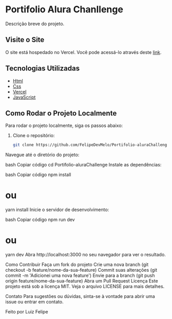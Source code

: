 


# Portifolio Alura Chanllenge

Descrição breve do projeto. 

## Visite o Site

O site está hospedado no Vercel. Você pode acessá-lo através deste [link](https://portifolio-alura-challenge.vercel.app/).

## Tecnologias Utilizadas

- [Html](https://developer.mozilla.org/en-US/docs/Web/HTML)
- [Css](https://developer.mozilla.org/en-US/docs/Web/CSS)
- [Vercel](https://vercel.com/)
- [JavaScript](https://developer.mozilla.org/en-US/docs/Web/JavaScript)

## Como Rodar o Projeto Localmente

Para rodar o projeto localmente, siga os passos abaixo:

1. Clone o repositório:
   ```bash
   git clone https://github.com/FelipeDevMelo/Portifolio-aluraChallenge.git
Navegue até o diretório do projeto:

bash
Copiar código
cd Portifolio-aluraChallenge
Instale as dependências:

bash
Copiar código
npm install
# ou
yarn install
Inicie o servidor de desenvolvimento:

bash
Copiar código
npm run dev
# ou
yarn dev
Abra http://localhost:3000 no seu navegador para ver o resultado.

Como Contribuir
Faça um fork do projeto
Crie uma nova branch (git checkout -b feature/nome-da-sua-feature)
Commit suas alterações (git commit -m 'Adicionei uma nova feature')
Envie para a branch (git push origin feature/nome-da-sua-feature)
Abra um Pull Request
Licença
Este projeto está sob a licença MIT. Veja o arquivo LICENSE para mais detalhes.

Contato
Para sugestões ou dúvidas, sinta-se à vontade para abrir uma issue ou entrar em contato.

Feito por Luiz Felipe
